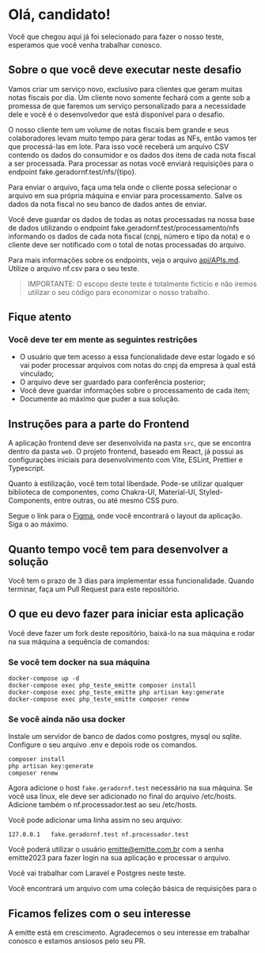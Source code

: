 # Olá, candidato!

Você que chegou aqui já foi selecionado para fazer o nosso teste, esperamos que você venha trabalhar conosco.

## Sobre o que você deve executar neste desafio

Vamos criar um serviço novo, exclusivo para clientes que geram muitas notas fiscais por dia. Um cliente novo somente fechará com a gente sob a promessa de que faremos um serviço personalizado para a necessidade dele e você é o desenvolvedor que está disponível para o desafio.

O nosso cliente tem um volume de notas fiscais bem grande e seus colaboradores levam muito tempo para gerar todas as NFs, então vamos ter que processá-las em lote. Para isso você receberá um arquivo CSV contendo os dados do consumidor e os dados dos itens de cada nota fiscal a ser processada. Para processar as notas você enviará requisições para o endpoint fake.geradornf.test/nfs/{tipo}.

Para enviar o arquivo, faça uma tela onde o cliente possa selecionar o arquivo em sua própria máquina e enviar para processamento. Salve os dados da nota fiscal no seu banco de dados antes de enviar.

Você deve guardar os dados de todas as notas processadas na nossa base de dados utilizando o endpoint fake.geradornf.test/processamento/nfs informando os dados de cada nota fiscal (cnpj, número e tipo da nota) e o cliente deve ser notificado com o total de notas processadas do arquivo.

Para mais informações sobre os endpoints, veja o arquivo [api/APIs.md](api/APIs.md). Utilize o arquivo nf.csv para o seu teste.

> IMPORTANTE: O escopo deste teste é totalmente fictício e não iremos utilizar o seu código para economizar o nosso trabalho.

## Fique atento

### Você deve ter em mente as seguintes restrições

- O usuário que tem acesso a essa funcionalidade deve estar logado e só vai poder processar arquivos com notas do cnpj da empresa à qual está vinculado;
- O arquivo deve ser guardado para conferência posterior;
- Você deve guardar informações sobre o processamento de cada item;
- Documente ao máximo que puder a sua solução.

## Instruções para a parte do Frontend

A aplicação frontend deve ser desenvolvida na pasta `src`, que se encontra dentro da pasta `web`. O projeto frontend, baseado em React, já possui as configurações iniciais para desenvolvimento com Vite, ESLint, Prettier e Typescript.

Quanto à estilização, você tem total liberdade. Pode-se utilizar qualquer biblioteca de componentes, como Chakra-UI, Material-UI, Styled-Components, entre outras, ou até mesmo CSS puro.

Segue o link para o  [Figma](https://www.figma.com/file/Dx9V3dLGvKDa0euP7rA299/Teste-Emitte?type=design&node-id=0%3A1&mode=design&t=fp4FgS7KjEiU0hVN-1), onde você encontrará o layout da aplicação. Siga o ao máximo.

## Quanto tempo você tem para desenvolver a solução

Você tem o prazo de 3 dias para implementar essa funcionalidade. Quando terminar, faça um Pull Request para este repositório.

## O que eu devo fazer para iniciar esta aplicação

Você deve fazer um fork deste repositório, baixá-lo na sua máquina e rodar na sua máquina a sequência de comandos:

### Se você tem docker na sua máquina

```
docker-compose up -d
docker-compose exec php_teste_emitte composer install
docker-compose exec php_teste_emitte php artisan key:generate
docker-compose exec php_teste_emitte composer renew
```

### Se você ainda não usa docker

Instale um servidor de banco de dados como postgres, mysql ou sqlite. Configure o seu arquivo .env e depois rode os comandos.

```
composer install
php artisan key:generate
composer renew
```

Agora adicione o host `fake.geradornf.test` necessário na sua máquina. Se você usa linux, ele deve ser adicionado no final do arquivo /etc/hosts. Adicione também o nf.processador.test ao seu /etc/hosts.

Você pode adicionar uma linha assim no seu arquivo:

```
127.0.0.1   fake.geradornf.test nf.processador.test
```

Você poderá utilizar o usuário emitte@emitte.com.br com a senha emitte2023 para fazer login na sua aplicação e processar o arquivo.

Você vai trabalhar com Laravel e Postgres neste teste.

Você encontrará um arquivo com uma coleção básica de requisições para o

## Ficamos felizes com o seu interesse

A emitte está em crescimento. Agradecemos o seu interesse em trabalhar conosco e estamos ansiosos pelo seu PR.

